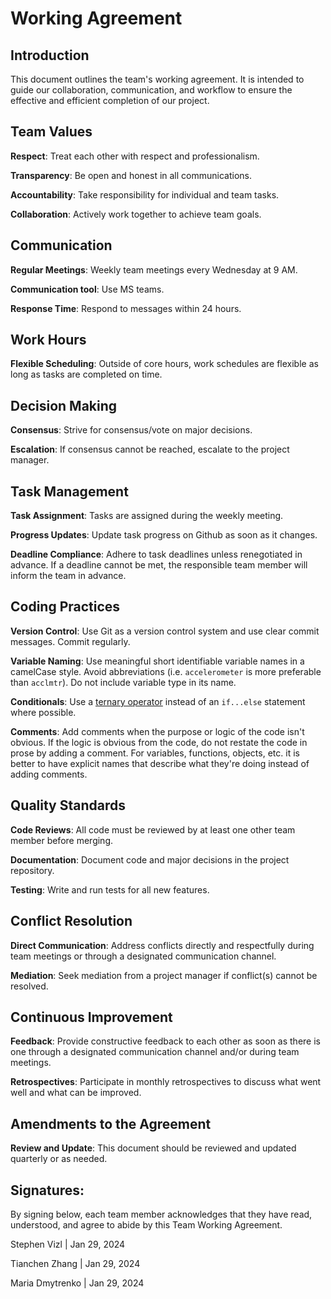# Working Agreement
## Introduction
This document outlines the team's working agreement. It is intended to guide our collaboration, communication, and workflow to ensure the effective and efficient completion of our project.

## Team Values
**Respect**: Treat each other with respect and professionalism.

**Transparency**: Be open and honest in all communications.

**Accountability**: Take responsibility for individual and team tasks.

**Collaboration**: Actively work together to achieve team goals.

## Communication
**Regular Meetings**: Weekly team meetings every Wednesday at 9 AM.

**Communication tool**: Use MS teams.

**Response Time**: Respond to messages within 24 hours.

## Work Hours
**Flexible Scheduling**: Outside of core hours, work schedules are flexible as long as tasks are completed on time.

## Decision Making
**Consensus**: Strive for consensus/vote on major decisions.

**Escalation**: If consensus cannot be reached, escalate to the project manager.

## Task Management
**Task Assignment**: Tasks are assigned during the weekly meeting.

**Progress Updates**: Update task progress on Github as soon as it changes.

**Deadline Compliance**: Adhere to task deadlines unless renegotiated in advance. If a deadline cannot be met, the responsible team member will inform the team in advance.

## Coding Practices
**Version Control**: Use Git as a version control system and use clear commit messages. Commit regularly.

**Variable Naming**: Use meaningful short identifiable variable names in a camelCase style. Avoid abbreviations (i.e. `accelerometer` is more preferable than `acclmtr`). Do not include variable type in its name.

**Conditionals**: Use a [ternary operator](https://developer.mozilla.org/en-US/docs/Web/JavaScript/Reference/Operators/Conditional_operator) instead of an `if...else` statement where possible.

**Comments**: Add comments when the purpose or logic of the code isn't obvious. If the logic is obvious from the code, do not restate the code in prose by adding a comment. For variables, functions, objects, etc. it is better to have explicit names that describe what they're doing instead of adding comments.

## Quality Standards
**Code Reviews**: All code must be reviewed by at least one other team member before merging.

**Documentation**: Document code and major decisions in the project repository.

**Testing**: Write and run tests for all new features.

## Conflict Resolution
**Direct Communication**: Address conflicts directly and respectfully during team meetings or through a designated communication channel.

**Mediation**: Seek mediation from a project manager if conflict(s) cannot be resolved.

## Continuous Improvement
**Feedback**: Provide constructive feedback to each other as soon as there is one through a designated communication channel and/or during team meetings.

**Retrospectives**: Participate in monthly retrospectives to discuss what went well and what can be improved.

## Amendments to the Agreement
**Review and Update**: This document should be reviewed and updated quarterly or as needed.

## Signatures:
By signing below, each team member acknowledges that they have read, understood, and agree to abide by this Team Working Agreement.

Stephen Vizl | Jan 29, 2024

Tianchen Zhang | Jan 29, 2024

Maria Dmytrenko | Jan 29, 2024

